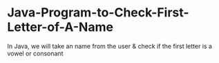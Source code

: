 # Java-Program-to-Check-First-Letter-of-A-Name
In Java, we will take an name from the user &amp; check if the first letter is a vowel or consonant
